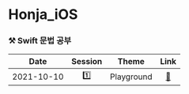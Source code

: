 # Honja_iOS
### ⚒ Swift 문법 공부


|    Date    | Session |   Theme    |                      Link                      |
| :--------: | :-----: | :--------: | :--------------------------------------------: |
| 2021-10-10 |    1️⃣    | Playground | [🔗](!https://velog.io/@mindyeoi/iOSSwift-Playground) |
